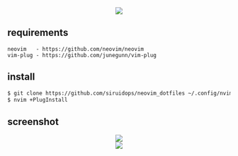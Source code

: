 <div align="center"> <img src="https://github.com/siruidops/neovim_dotfiles/raw/main/.text.gif"/> </div>

## requirements
``` text
neovim   - https://github.com/neovim/neovim
vim-plug - https://github.com/junegunn/vim-plug
```


## install

```bash
$ git clone https://github.com/siruidops/neovim_dotfiles ~/.config/nvim/
$ nvim +PlugInstall
```

## screenshot
<div align="center"> <img src="https://github.com/siruidops/neovim_dotfiles/raw/main/.screenshot1.png" />  <br /> <img src="https://github.com/siruidops/neovim_dotfiles/raw/main/.screenshot.png" />  </div>
